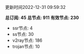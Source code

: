 更新时间2022-12-31 09:59:32

**总订阅: 45**
**总节点: 911**
**有效节点: 230**
- ssr节点: 4
- ss节点: 30
- v2ray节点: 186
- trojan节点: 10
